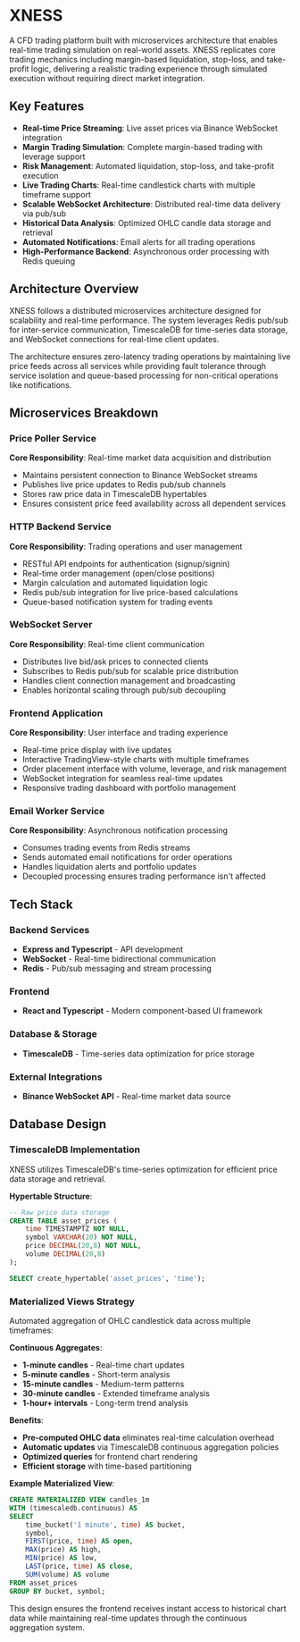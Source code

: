 # XNESS

A CFD trading platform built with microservices architecture that enables real-time trading simulation on real-world assets. XNESS replicates core trading mechanics including margin-based liquidation, stop-loss, and take-profit logic, delivering a realistic trading experience through simulated execution without requiring direct market integration.  

## Key Features

- **Real-time Price Streaming**: Live asset prices via Binance WebSocket integration
- **Margin Trading Simulation**: Complete margin-based trading with leverage support
- **Risk Management**: Automated liquidation, stop-loss, and take-profit execution
- **Live Trading Charts**: Real-time candlestick charts with multiple timeframe support
- **Scalable WebSocket Architecture**: Distributed real-time data delivery via pub/sub
- **Historical Data Analysis**: Optimized OHLC candle data storage and retrieval
- **Automated Notifications**: Email alerts for all trading operations
- **High-Performance Backend**: Asynchronous order processing with Redis queuing

## Architecture Overview

XNESS follows a distributed microservices architecture designed for scalability and real-time performance. The system leverages Redis pub/sub for inter-service communication, TimescaleDB for time-series data storage, and WebSocket connections for real-time client updates.

The architecture ensures zero-latency trading operations by maintaining live price feeds across all services while providing fault tolerance through service isolation and queue-based processing for non-critical operations like notifications.

## Microservices Breakdown

### Price Poller Service
**Core Responsibility**: Real-time market data acquisition and distribution

- Maintains persistent connection to Binance WebSocket streams
- Publishes live price updates to Redis pub/sub channels
- Stores raw price data in TimescaleDB hypertables
- Ensures consistent price feed availability across all dependent services

### HTTP Backend Service
**Core Responsibility**: Trading operations and user management

- RESTful API endpoints for authentication (signup/signin)
- Real-time order management (open/close positions)
- Margin calculation and automated liquidation logic
- Redis pub/sub integration for live price-based calculations
- Queue-based notification system for trading events

### WebSocket Server
**Core Responsibility**: Real-time client communication

- Distributes live bid/ask prices to connected clients
- Subscribes to Redis pub/sub for scalable price distribution
- Handles client connection management and broadcasting
- Enables horizontal scaling through pub/sub decoupling

### Frontend Application
**Core Responsibility**: User interface and trading experience

- Real-time price display with live updates
- Interactive TradingView-style charts with multiple timeframes
- Order placement interface with volume, leverage, and risk management
- WebSocket integration for seamless real-time updates
- Responsive trading dashboard with portfolio management

### Email Worker Service
**Core Responsibility**: Asynchronous notification processing

- Consumes trading events from Redis streams
- Sends automated email notifications for order operations
- Handles liquidation alerts and portfolio updates
- Decoupled processing ensures trading performance isn't affected

## Tech Stack

### Backend Services
- **Express and Typescript** - API development
- **WebSocket** - Real-time bidirectional communication
- **Redis** - Pub/sub messaging and stream processing

### Frontend
- **React and Typescript** - Modern component-based UI framework

### Database & Storage
- **TimescaleDB** - Time-series data optimization for price storage

### External Integrations
- **Binance WebSocket API** - Real-time market data source

## Database Design

### TimescaleDB Implementation
XNESS utilizes TimescaleDB's time-series optimization for efficient price data storage and retrieval.

**Hypertable Structure**:
```sql
-- Raw price data storage
CREATE TABLE asset_prices (
    time TIMESTAMPTZ NOT NULL,
    symbol VARCHAR(20) NOT NULL,
    price DECIMAL(20,8) NOT NULL,
    volume DECIMAL(20,8)
);

SELECT create_hypertable('asset_prices', 'time');
```

### Materialized Views Strategy
Automated aggregation of OHLC candlestick data across multiple timeframes:

**Continuous Aggregates**:
- **1-minute candles** - Real-time chart updates
- **5-minute candles** - Short-term analysis
- **15-minute candles** - Medium-term patterns  
- **30-minute candles** - Extended timeframe analysis
- **1-hour+ intervals** - Long-term trend analysis

**Benefits**:
- **Pre-computed OHLC data** eliminates real-time calculation overhead
- **Automatic updates** via TimescaleDB continuous aggregation policies
- **Optimized queries** for frontend chart rendering
- **Efficient storage** with time-based partitioning

**Example Materialized View**:
```sql
CREATE MATERIALIZED VIEW candles_1m
WITH (timescaledb.continuous) AS
SELECT
    time_bucket('1 minute', time) AS bucket,
    symbol,
    FIRST(price, time) AS open,
    MAX(price) AS high,
    MIN(price) AS low,
    LAST(price, time) AS close,
    SUM(volume) AS volume
FROM asset_prices
GROUP BY bucket, symbol;
```

This design ensures the frontend receives instant access to historical chart data while maintaining real-time updates through the continuous aggregation system.
